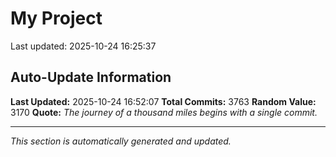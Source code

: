 # My Project


Last updated: 2025-10-24 16:25:37


























































































































































































































































































































































































































































































































































































































































































































































































































































































































































































































































































































































































































































































































































































































































































































































































































































































































































































































































































































































































































































































































































































































































































































































































































































































































































































































































































































































































































































































































































































































































































































































































































































































































































































































































































































































































































































































































































































































































































































































































































































































































































































































































































































## Auto-Update Information

**Last Updated:** 2025-10-24 16:52:07
**Total Commits:** 3763
**Random Value:** 3170
**Quote:** _The journey of a thousand miles begins with a single commit._

---
_This section is automatically generated and updated._